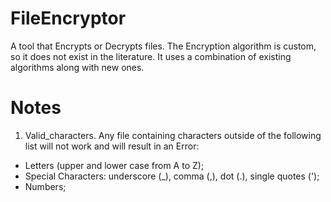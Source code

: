 # FileEncryptor
A tool that Encrypts or Decrypts files. The Encryption algorithm is custom, so it does not exist in the literature. It uses a combination of existing algorithms along with new ones.

# Notes
1. Valid_characters. Any file containing characters outside of the following list will not work and will result in an Error: 
- Letters (upper and lower case from A to Z);
- Special Characters: underscore (_), comma (,), dot (.), single quotes (');
- Numbers;
